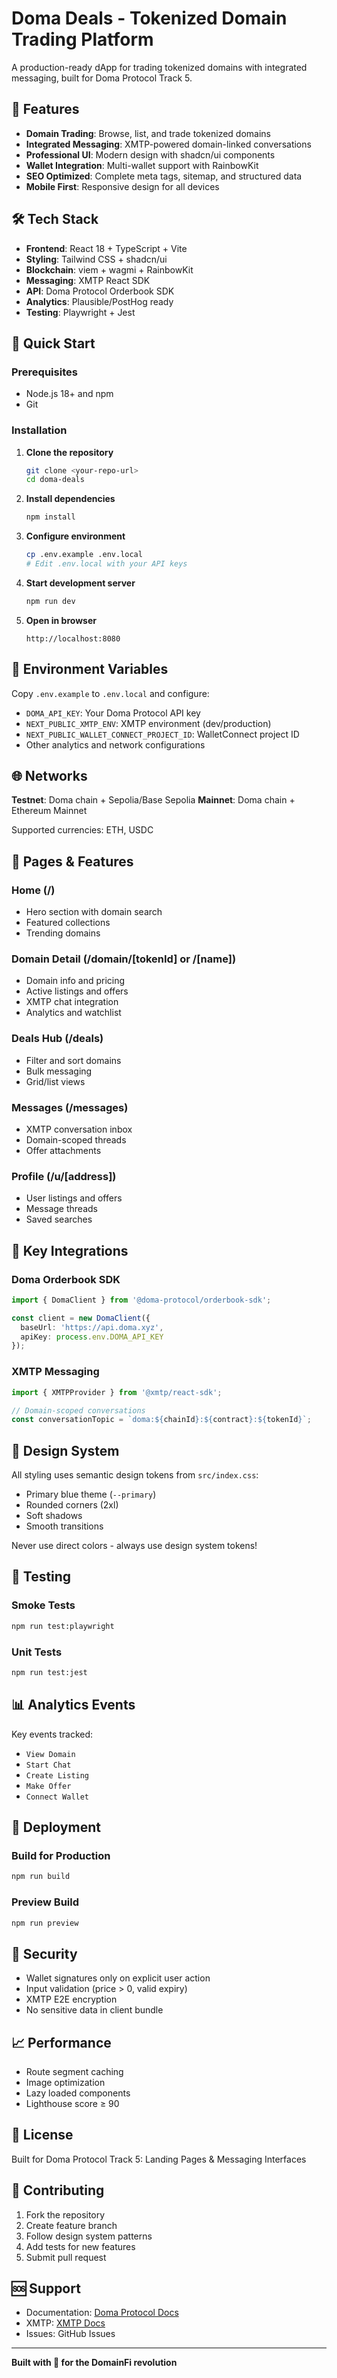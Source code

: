 # Doma Deals - Tokenized Domain Trading Platform

A production-ready dApp for trading tokenized domains with integrated messaging, built for Doma Protocol Track 5.

## 🚀 Features

- **Domain Trading**: Browse, list, and trade tokenized domains
- **Integrated Messaging**: XMTP-powered domain-linked conversations  
- **Professional UI**: Modern design with shadcn/ui components
- **Wallet Integration**: Multi-wallet support with RainbowKit
- **SEO Optimized**: Complete meta tags, sitemap, and structured data
- **Mobile First**: Responsive design for all devices

## 🛠 Tech Stack

- **Frontend**: React 18 + TypeScript + Vite
- **Styling**: Tailwind CSS + shadcn/ui
- **Blockchain**: viem + wagmi + RainbowKit
- **Messaging**: XMTP React SDK
- **API**: Doma Protocol Orderbook SDK
- **Analytics**: Plausible/PostHog ready
- **Testing**: Playwright + Jest

## 🏁 Quick Start

### Prerequisites

- Node.js 18+ and npm
- Git

### Installation

1. **Clone the repository**
   ```bash
   git clone <your-repo-url>
   cd doma-deals
   ```

2. **Install dependencies**
   ```bash
   npm install
   ```

3. **Configure environment**
   ```bash
   cp .env.example .env.local
   # Edit .env.local with your API keys
   ```

4. **Start development server**
   ```bash
   npm run dev
   ```

5. **Open in browser**
   ```
   http://localhost:8080
   ```

## 🔧 Environment Variables

Copy `.env.example` to `.env.local` and configure:

- `DOMA_API_KEY`: Your Doma Protocol API key
- `NEXT_PUBLIC_XMTP_ENV`: XMTP environment (dev/production)
- `NEXT_PUBLIC_WALLET_CONNECT_PROJECT_ID`: WalletConnect project ID
- Other analytics and network configurations

## 🌐 Networks

**Testnet**: Doma chain + Sepolia/Base Sepolia
**Mainnet**: Doma chain + Ethereum Mainnet

Supported currencies: ETH, USDC

## 📱 Pages & Features

### Home (/)
- Hero section with domain search
- Featured collections
- Trending domains

### Domain Detail (/domain/[tokenId] or /[name])
- Domain info and pricing
- Active listings and offers
- XMTP chat integration
- Analytics and watchlist

### Deals Hub (/deals)
- Filter and sort domains
- Bulk messaging
- Grid/list views

### Messages (/messages)
- XMTP conversation inbox
- Domain-scoped threads
- Offer attachments

### Profile (/u/[address])
- User listings and offers
- Message threads
- Saved searches

## 🔌 Key Integrations

### Doma Orderbook SDK
```typescript
import { DomaClient } from '@doma-protocol/orderbook-sdk';

const client = new DomaClient({
  baseUrl: 'https://api.doma.xyz',
  apiKey: process.env.DOMA_API_KEY
});
```

### XMTP Messaging
```typescript
import { XMTPProvider } from '@xmtp/react-sdk';

// Domain-scoped conversations
const conversationTopic = `doma:${chainId}:${contract}:${tokenId}`;
```

## 🎨 Design System

All styling uses semantic design tokens from `src/index.css`:
- Primary blue theme (`--primary`)
- Rounded corners (2xl)
- Soft shadows
- Smooth transitions

Never use direct colors - always use design system tokens!

## 🧪 Testing

### Smoke Tests
```bash
npm run test:playwright
```

### Unit Tests  
```bash
npm run test:jest
```

## 📊 Analytics Events

Key events tracked:
- `View Domain`
- `Start Chat`
- `Create Listing`
- `Make Offer`
- `Connect Wallet`

## 🚀 Deployment

### Build for Production
```bash
npm run build
```

### Preview Build
```bash
npm run preview
```

## 🔐 Security

- Wallet signatures only on explicit user action
- Input validation (price > 0, valid expiry)
- XMTP E2E encryption
- No sensitive data in client bundle

## 📈 Performance

- Route segment caching
- Image optimization
- Lazy loaded components
- Lighthouse score ≥ 90

## 📄 License

Built for Doma Protocol Track 5: Landing Pages & Messaging Interfaces

## 🤝 Contributing

1. Fork the repository
2. Create feature branch
3. Follow design system patterns
4. Add tests for new features
5. Submit pull request

## 🆘 Support

- Documentation: [Doma Protocol Docs](https://docs.doma.xyz)
- XMTP: [XMTP Docs](https://docs.xmtp.org)
- Issues: GitHub Issues

---

**Built with 💙 for the DomainFi revolution**